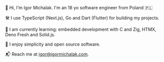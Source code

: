 👋 Hi, I'm Igor Michalak. I'm an 18 yo software engineer from Poland 🇵🇱

🛠️ I use TypeScript (Next.js), Go and Dart (Flutter) for building my projects.

🧠 I am currently learning: embedded development with C and Zig, HTMX, Deno Fresh and Solid.js.

💖 I enjoy simplicity and open source software.

📬 Reach me at igor@igormichalak.com.

